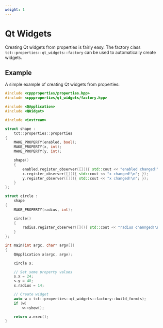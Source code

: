 ```yaml
---
weight: 1
---
```

# Qt Widgets
Creating Qt widgets from properties is fairly easy. The factory class `tct::properties::qt_widgets::factory` can be used to automatically create widgets.

## Example
A simple example of creating Qt widgets from properties:
```cpp
#include <cppproperties/properties.hpp>
#include <cppproperties/qt_widgets/factory.hpp>

#include <QApplication>
#include <QWidget>

#include <iostream>

struct shape :
    tct::properties::properties
{
    MAKE_PROPERTY(enabled, bool);
    MAKE_PROPERTY(x, int);
    MAKE_PROPERTY(y, int);

    shape()
    {
        enabled.register_observer([](){ std::cout << "enabled changed!\n"; });
        x.register_observer([](){ std::cout << "x changed!\n"; });
        y.register_observer([](){ std::cout << "x changed!\n"; });
    }
};

struct circle :
    shape
{
    MAKE_PROPERTY(radius, int);

    circle()
    {
        radius.register_observer([](){ std::cout << "radius channged!\n"; });
    }
};

int main(int argc, char* argv[])
{
    QApplication a(argc, argv);

    circle s;

    // Set some property values
    s.x = 24;
    s.y = 48;
    s.radius = 14;

    // Create widget
    auto w = tct::properties::qt_widgets::factory::build_form(s);
    if (w)
        w->show();

    return a.exec();
}
``` 
